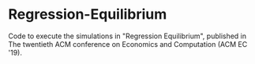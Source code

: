# Regression-Equilibrium
Code to execute the simulations in "Regression Equilibrium", published in The twentieth ACM conference on Economics and Computation (ACM EC '19).
